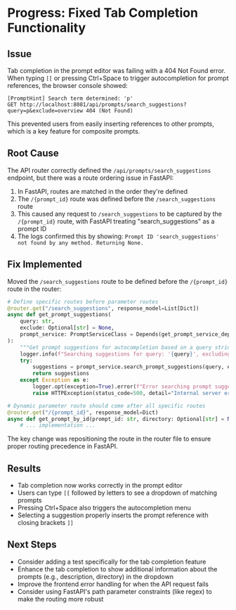 # Progress: Fixed Tab Completion Functionality

## Issue
Tab completion in the prompt editor was failing with a 404 Not Found error. When typing `[[` or pressing Ctrl+Space to trigger autocompletion for prompt references, the browser console showed:

```
[PromptHint] Search term determined: 'p'
GET http://localhost:8081/api/prompts/search_suggestions?query=p&exclude=overview 404 (Not Found)
```

This prevented users from easily inserting references to other prompts, which is a key feature for composite prompts.

## Root Cause
The API router correctly defined the `/api/prompts/search_suggestions` endpoint, but there was a route ordering issue in FastAPI:

1. In FastAPI, routes are matched in the order they're defined
2. The `/{prompt_id}` route was defined before the `/search_suggestions` route
3. This caused any request to `/search_suggestions` to be captured by the `/{prompt_id}` route, with FastAPI treating "search_suggestions" as a prompt ID
4. The logs confirmed this by showing: `Prompt ID 'search_suggestions' not found by any method. Returning None.`

## Fix Implemented
Moved the `/search_suggestions` route to be defined before the `/{prompt_id}` route in the router:

```python
# Define specific routes before parameter routes
@router.get("/search_suggestions", response_model=List[Dict])
async def get_prompt_suggestions(
    query: str,
    exclude: Optional[str] = None,
    prompt_service: PromptServiceClass = Depends(get_prompt_service_dependency)
):
    """Get prompt suggestions for autocompletion based on a query string."""
    logger.info(f"Searching suggestions for query: '{query}', excluding: '{exclude}'")
    try:
        suggestions = prompt_service.search_prompt_suggestions(query, exclude)
        return suggestions 
    except Exception as e:
        logger.opt(exception=True).error(f"Error searching prompt suggestions: {e}")
        raise HTTPException(status_code=500, detail="Internal server error while searching prompt suggestions")

# Dynamic parameter route should come after all specific routes
@router.get("/{prompt_id}", response_model=Dict)
async def get_prompt_by_id(prompt_id: str, directory: Optional[str] = None, ...):
    # ... implementation ...
```

The key change was repositioning the route in the router file to ensure proper routing precedence in FastAPI.

## Results
- Tab completion now works correctly in the prompt editor
- Users can type `[[` followed by letters to see a dropdown of matching prompts
- Pressing Ctrl+Space also triggers the autocompletion menu
- Selecting a suggestion properly inserts the prompt reference with closing brackets `]]`

## Next Steps
- Consider adding a test specifically for the tab completion feature
- Enhance the tab completion to show additional information about the prompts (e.g., description, directory) in the dropdown
- Improve the frontend error handling for when the API request fails
- Consider using FastAPI's path parameter constraints (like regex) to make the routing more robust 